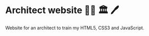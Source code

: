 # Architect website  :woman_artist: :classical_building: :pen:

Website for an architect to train my HTML5, CSS3 and JavaScript.
